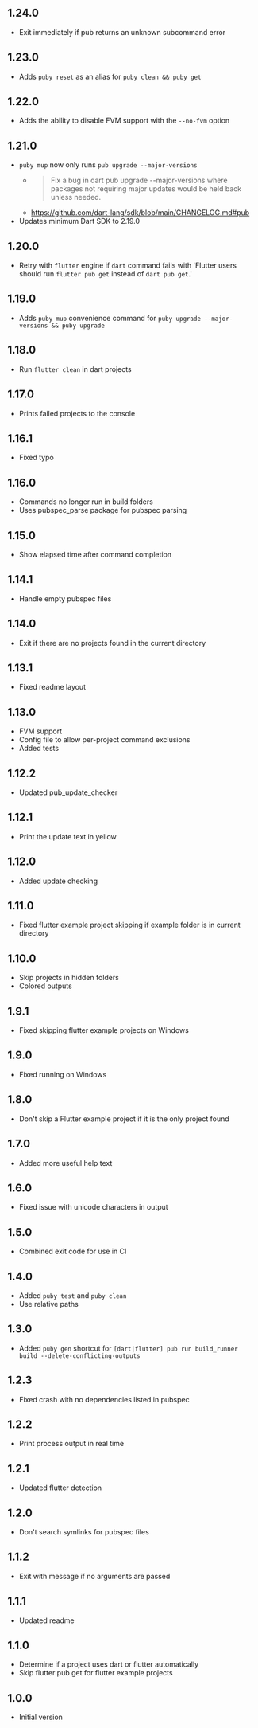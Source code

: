 ## 1.24.0
- Exit immediately if pub returns an unknown subcommand error

## 1.23.0
- Adds `puby reset` as an alias for `puby clean && puby get`

## 1.22.0
- Adds the ability to disable FVM support with the `--no-fvm` option

## 1.21.0
- `puby mup` now only runs `pub upgrade --major-versions`
  - > Fix a bug in dart pub upgrade --major-versions where packages not requiring major updates would be held back unless needed.
  - https://github.com/dart-lang/sdk/blob/main/CHANGELOG.md#pub
- Updates minimum Dart SDK to 2.19.0

## 1.20.0
- Retry with `flutter` engine if `dart` command fails with 'Flutter users should run `flutter pub get` instead of `dart pub get`.'

## 1.19.0
- Adds `puby mup` convenience command for `puby upgrade --major-versions && puby upgrade`

## 1.18.0
- Run `flutter clean` in dart projects

## 1.17.0
- Prints failed projects to the console

## 1.16.1
- Fixed typo

## 1.16.0
- Commands no longer run in build folders
- Uses pubspec_parse package for pubspec parsing

## 1.15.0
- Show elapsed time after command completion

## 1.14.1
- Handle empty pubspec files

## 1.14.0
- Exit if there are no projects found in the current directory

## 1.13.1
- Fixed readme layout

## 1.13.0
- FVM support
- Config file to allow per-project command exclusions
- Added tests

## 1.12.2
- Updated pub_update_checker

## 1.12.1
- Print the update text in yellow

## 1.12.0
- Added update checking

## 1.11.0
- Fixed flutter example project skipping if example folder is in current directory

## 1.10.0
- Skip projects in hidden folders
- Colored outputs

## 1.9.1
- Fixed skipping flutter example projects on Windows

## 1.9.0
- Fixed running on Windows

## 1.8.0
- Don't skip a Flutter example project if it is the only project found

## 1.7.0
- Added more useful help text

## 1.6.0
- Fixed issue with unicode characters in output

## 1.5.0
- Combined exit code for use in CI

## 1.4.0
- Added `puby test` and `puby clean`
- Use relative paths

## 1.3.0
- Added `puby gen` shortcut for `[dart|flutter] pub run build_runner build --delete-conflicting-outputs`

## 1.2.3
- Fixed crash with no dependencies listed in pubspec

## 1.2.2
- Print process output in real time

## 1.2.1
- Updated flutter detection

## 1.2.0
- Don't search symlinks for pubspec files

## 1.1.2
- Exit with message if no arguments are passed

## 1.1.1
- Updated readme

## 1.1.0
- Determine if a project uses dart or flutter automatically
- Skip flutter pub get for flutter example projects

## 1.0.0
- Initial version
